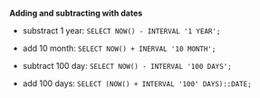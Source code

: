 **Adding and subtracting with dates**

- substract 1 year: `SELECT NOW() - INTERVAL '1 YEAR';`

- add 10 month: `SELECT NOW() + INERVAL '10 MONTH';`

- subtract 100 day: `SELECT NOW() - INTERVAL '100 DAYS';`

- add 100 days: `SELECT (NOW() + INTERVAL '100' DAYS)::DATE;`